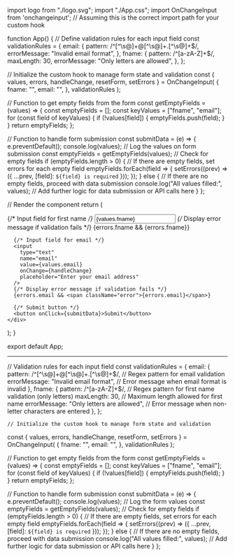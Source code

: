 import logo from "./logo.svg";
import "./App.css";
import OnChangeInput from 'onchangeinput'; // Assuming this is the correct import path for your custom hook

function App() {
  // Define validation rules for each input field
  const validationRules = {
    email: {
      pattern: /^[^\s@]+@[^\s@]+\.[^\s@]+$/,
      errorMessage: "Invalid email format",
    },
    fname: {
      pattern: /^[a-zA-Z]+$/,
      maxLength: 30,
      errorMessage: "Only letters are allowed",
    },
  };

  // Initialize the custom hook to manage form state and validation
  const { values, errors, handleChange, resetForm, setErrors } = OnChangeInput(
    {
      fname: "",
      email: "",
    },
    validationRules
  );

  // Function to get empty fields from the form
  const getEmptyFields = (values) => {
    const emptyFields = [];
    const keyValues = ["fname", "email"];
    for (const field of keyValues) {
      if (!values[field]) {
        emptyFields.push(field);
      }
    }
    return emptyFields;
  };

  // Function to handle form submission
  const submitData = (e) => {
    e.preventDefault();
    console.log(values); // Log the values on form submission
    const emptyFields = getEmptyFields(values); // Check for empty fields
    if (emptyFields.length > 0) {
      // If there are empty fields, set errors for each empty field
      emptyFields.forEach(field => {
        setErrors((prev) => ({ ...prev, [field]: `${field} is required` }));
      });
    } else {
      // If there are no empty fields, proceed with data submission
      console.log("All values filled:", values);
      // Add further logic for data submission or API calls here
    }
  };

  // Render the component
  return (
    <div className="App">
      {/* Input field for first name */}
      <input
        type="text"
        name="fname"
        value={values.fname}
        onChange={handleChange}
        placeholder="Enter your first name"
      />
      {/* Display error message if validation fails */}
      {errors.fname && <span className="error">{errors.fname}</span>}

      {/* Input field for email */}
      <input
        type="text"
        name="email"
        value={values.email}
        onChange={handleChange}
        placeholder="Enter your email address"
      />
      {/* Display error message if validation fails */}
      {errors.email && <span className="error">{errors.email}</span>}

      {/* Submit button */}
      <button onClick={submitData}>Submit</button>
    </div>
  );
}

export default App;

********************************************************************************************************************************************

 // Validation rules for each input field
  const validationRules = {
    email: {
      pattern: /^[^\s@]+@[^\s@]+\.[^\s@]+$/, // Regex pattern for email validation
      errorMessage: "Invalid email format", // Error message when email format is invalid
    },
    fname: {
      pattern: /^[a-zA-Z]+$/, // Regex pattern for first name validation (only letters)
      maxLength: 30, // Maximum length allowed for first name
      errorMessage: "Only letters are allowed", // Error message when non-letter characters are entered
    },
  };


    // Initialize the custom hook to manage form state and validation
  const { values, errors, handleChange, resetForm, setErrors } = OnChangeInput(
    {
      fname: "",
      email: "",
    },
    validationRules
  );

  // Function to get empty fields from the form
  const getEmptyFields = (values) => {
    const emptyFields = [];
    const keyValues = ["fname", "email"];
    for (const field of keyValues) {
      if (!values[field]) {
        emptyFields.push(field);
      }
    }
    return emptyFields;
  };

   // Function to handle form submission
  const submitData = (e) => {
    e.preventDefault();
    console.log(values); // Log the form values
    const emptyFields = getEmptyFields(values); // Check for empty fields
    if (emptyFields.length > 0) {
      // If there are empty fields, set errors for each empty field
      emptyFields.forEach(field => {
        setErrors((prev) => ({ ...prev, [field]: `${field} is required` }));
      });
    } else {
      // If there are no empty fields, proceed with data submission
      console.log("All values filled:", values);
      // Add further logic for data submission or API calls here
    }
  };
